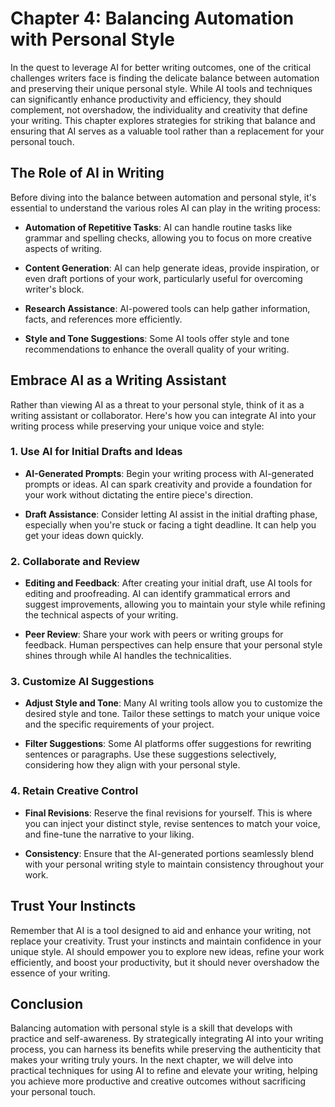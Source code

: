Chapter 4: Balancing Automation with Personal Style
===================================================

In the quest to leverage AI for better writing outcomes, one of the critical challenges writers face is finding the delicate balance between automation and preserving their unique personal style. While AI tools and techniques can significantly enhance productivity and efficiency, they should complement, not overshadow, the individuality and creativity that define your writing. This chapter explores strategies for striking that balance and ensuring that AI serves as a valuable tool rather than a replacement for your personal touch.

The Role of AI in Writing
-------------------------

Before diving into the balance between automation and personal style, it's essential to understand the various roles AI can play in the writing process:

* **Automation of Repetitive Tasks**: AI can handle routine tasks like grammar and spelling checks, allowing you to focus on more creative aspects of writing.

* **Content Generation**: AI can help generate ideas, provide inspiration, or even draft portions of your work, particularly useful for overcoming writer's block.

* **Research Assistance**: AI-powered tools can help gather information, facts, and references more efficiently.

* **Style and Tone Suggestions**: Some AI tools offer style and tone recommendations to enhance the overall quality of your writing.

Embrace AI as a Writing Assistant
---------------------------------

Rather than viewing AI as a threat to your personal style, think of it as a writing assistant or collaborator. Here's how you can integrate AI into your writing process while preserving your unique voice and style:

### 1. Use AI for Initial Drafts and Ideas

* **AI-Generated Prompts**: Begin your writing process with AI-generated prompts or ideas. AI can spark creativity and provide a foundation for your work without dictating the entire piece's direction.

* **Draft Assistance**: Consider letting AI assist in the initial drafting phase, especially when you're stuck or facing a tight deadline. It can help you get your ideas down quickly.

### 2. Collaborate and Review

* **Editing and Feedback**: After creating your initial draft, use AI tools for editing and proofreading. AI can identify grammatical errors and suggest improvements, allowing you to maintain your style while refining the technical aspects of your writing.

* **Peer Review**: Share your work with peers or writing groups for feedback. Human perspectives can help ensure that your personal style shines through while AI handles the technicalities.

### 3. Customize AI Suggestions

* **Adjust Style and Tone**: Many AI writing tools allow you to customize the desired style and tone. Tailor these settings to match your unique voice and the specific requirements of your project.

* **Filter Suggestions**: Some AI platforms offer suggestions for rewriting sentences or paragraphs. Use these suggestions selectively, considering how they align with your personal style.

### 4. Retain Creative Control

* **Final Revisions**: Reserve the final revisions for yourself. This is where you can inject your distinct style, revise sentences to match your voice, and fine-tune the narrative to your liking.

* **Consistency**: Ensure that the AI-generated portions seamlessly blend with your personal writing style to maintain consistency throughout your work.

Trust Your Instincts
--------------------

Remember that AI is a tool designed to aid and enhance your writing, not replace your creativity. Trust your instincts and maintain confidence in your unique style. AI should empower you to explore new ideas, refine your work efficiently, and boost your productivity, but it should never overshadow the essence of your writing.

Conclusion
----------

Balancing automation with personal style is a skill that develops with practice and self-awareness. By strategically integrating AI into your writing process, you can harness its benefits while preserving the authenticity that makes your writing truly yours. In the next chapter, we will delve into practical techniques for using AI to refine and elevate your writing, helping you achieve more productive and creative outcomes without sacrificing your personal touch.
